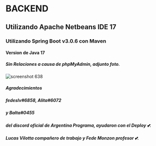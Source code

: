 # BACKEND
## Utilizando Apache Netbeans IDE 17
### Utilizando Spring Boot v3.0.6 con Maven
#### Version de Java 17
##### Sin Relaciones a causa de phpMyAdmin, adjunto foto.
![screenshot 638](https://user-images.githubusercontent.com/63091896/236587928-3254b904-4aec-46cc-be9c-3b3cf84fbad6.jpg)

##### Agradecimientos
##### fedeslv#6858, Alita#6072
##### y Balta#0455
##### del discord oficial de Argentina Programa, ayudaron con el Deploy 💕.
##### Lucas Vilotta compañero de trabajo y Fede Monzon profesor 💕.
